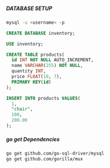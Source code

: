##### DATABASE SETUP

```bash
mysql -u <username> -p
```

```sql
CREATE DATABASE inventory;

USE inventory;

CREATE TABLE products(
  id INT NOT NULL AUTO_INCREMENT,
  name VARCHAR(255) NOT NULL,
  quantity INT,
  price FLOAT(10, 7),
  PRIMARY KEY(id)
);

INSERT INTO products VALUES(
  1,
  "chair",
  100,
  200.00
);
```

##### go get Dependencies

```bash
go get github.com/go-sql-driver/mysql
go get github.com/gorilla/mux
```
